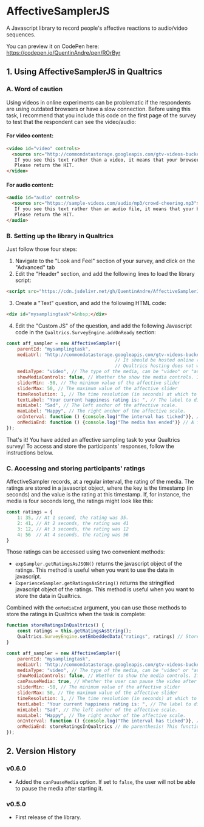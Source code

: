 # AffectiveSamplerJS
A Javascript library to record people's affective reactions to audio/video sequences.

You can preview it on CodePen here:
https://codepen.io/QuentinAndre/pen/ROrByr

## 1. Using AffectiveSamplerJS in Qualtrics

### A. Word of caution

Using videos in online experiments can be problematic if the respondents are using outdated browsers or have a slow 
connection. Before using this task, I recommend that you include this code on the first page of the survey to test 
that the respondent can see the video/audio:

#### For video content:
```html
<video id="video" controls>
  <source src="http://commondatastorage.googleapis.com/gtv-videos-bucket/sample/BigBuckBunny.mp4">
   If you see this text rather than a video, it means that your browser does not support this task. 
   Please return the HIT.
</video>
```

#### For audio content:
```html
<audio id="audio" controls>
  <source src="https://sample-videos.com/audio/mp3/crowd-cheering.mp3">
   If you see this text rather than an audio file, it means that your browser does not support this task. 
   Please return the HIT.
</audio>
```

### B. Setting up the library in Qualtrics

Just follow those four steps:

1. Navigate to the "Look and Feel" section of your survey, and click on the "Advanced" tab
2. Edit the "Header" section, and add the following lines to load the library script:
```html
<script src="https://cdn.jsdelivr.net/gh/QuentinAndre/AffectiveSamplerJS/lib/affectivesampler.min.js"></script>
```
3. Create a "Text" question, and add the following HTML code:
```html
<div id="mysamplingtask">&nbsp;</div>
```

4. Edit the "Custom JS" of the question, and add the following Javascript code in the `Qualtrics.SurveyEngine.addOnReady` section:
```javascript
const aff_sampler = new AffectiveSampler({
    parentId: "mysamplingtask",
    mediaUrl: "http://commondatastorage.googleapis.com/gtv-videos-bucket/sample/BigBuckBunny.mp4", // The media to show. 
                                        // It should be hosted online (as .mp4 for maximum compatibility).
                                        // Qualtrics hosting does not work.
    mediaType: "video", // The type of the media, can be "video" or "audio"
    showMediaControls: false, // Whether the show the media controls. If false, only a play/pause button will be displayed.
    sliderMin: -50, // The minimum value of the affective slider
    sliderMax: 50, // The maximum value of the affective slider
    timeResolution: 1, // The time resolution (in seconds) at which to sample. Should not be lower than 1.
    textLabel: "Your current happiness rating is: ", // The label to display next to the current affective rating.
    minLabel: "Sad", // The left anchor of the affective scale.
    maxLabel: "Happy", // The right anchor of the affective scale.
    onInterval: function () {console.log("The interval has ticked")}, // A function to call when recording a value.
    onMediaEnd: function () {console.log("The media has ended")} // A function to call when the media ends.
});
```

That's it! You have added an affective sampling task to your Qualtrics survey! To access and store the participants' 
responses, follow the instructions below.

### C. Accessing and storing participants' ratings

AffectiveSampler records, at a regular interval, the rating of the media. The ratings are stored in a javascript object, 
where the key is the timestamp (in seconds) and the value is the rating at this timestamp. If, for instance, the media 
is four seconds long, the ratings might look like this:

```javascript
const ratings = {
    1: 35, // At 1 second, the rating was 35.
    2: 41, // At 2 seconds, the rating was 41
    3: 12, // At 3 seconds, the rating was 12
    4: 56  // At 4 seconds, the rating was 56
}
```

Those ratings can be accessed using two convenient methods:
* `expSampler.getRatingsAsJSON()` returns the javascript object of the ratings. This method is useful when you want
to use the data in javascript.
* `ExperienceSampler.getRatingsAsString()` returns the stringified javascript object of the ratings. This method is 
useful when you want to store the data in Qualtrics.

Combined with the `onMediaEnd` argument, you can use those methods to store the ratings in Qualtrics when the task is
complete:

```javascript
function storeRatingsInQualtrics() {
    const ratings = this.getRatingsAsString();
    Qualtrics.SurveyEngine.setEmbeddedData("ratings", ratings) // Store the data in an embedded data field called "ratings"
}

const aff_sampler = new AffectiveSampler({
    parentId: "mysamplingtask",
    mediaUrl: "http://commondatastorage.googleapis.com/gtv-videos-bucket/sample/BigBuckBunny.mp4", // The media to show.
    mediaType: "video", // The type of the media, can be "video" or "audio"
    showMediaControls: false, // Whether to show the media controls. If false, only a play/pause button will be displayed.
    canPauseMedia: true, // Whether the user can pause the video after starting it.
    sliderMin: -50, // The minimum value of the affective slider
    sliderMax: 50, // The maximum value of the affective slider
    timeResolution: 1, // The time resolution (in seconds) at which to sample. Should not be lower than 1.
    textLabel: "Your current happiness rating is: ", // The label to display next to the current affective rating.
    minLabel: "Sad", // The left anchor of the affective scale.
    maxLabel: "Happy", // The right anchor of the affective scale.
    onInterval: function () {console.log("The interval has ticked")}, // A function to call when recording a value.
    onMediaEnd: storeRatingsInQualtrics // No parenthesis! This function will be called when the task ends.
});
```

## 2. Version History

### v0.6.0
* Added the `canPauseMedia` option. If set to `false`, the user will not be able to pause the media after starting it.

### v0.5.0
* First release of the library.
